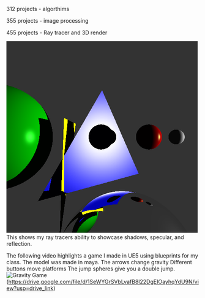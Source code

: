 312 projects - algorthims 

355 projects - image processing

455 projects - Ray tracer and 3D render

![Ray Tracer on various objects](CS455/RayTracerFinal/program_6-scene_2.png)
This shows my ray tracers ability to showcase shadows, specular, and reflection. 

The following video highlights a game I made in UE5 using blueprints for my class. The model was made in maya.
The arrows change gravity
Different buttons move platforms
The jump spheres give you a double jump. 
![Gravity Game](https://drive.google.com/file/d/1SeWYGrSVbLvafB8l22DgEIOayhqYdU9N/view?usp=drive_link)(https://drive.google.com/file/d/1SeWYGrSVbLvafB8l22DgEIOayhqYdU9N/view?usp=drive_link)
